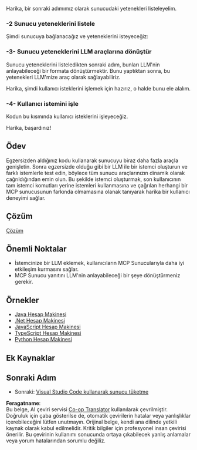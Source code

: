 <!--
CO_OP_TRANSLATOR_METADATA:
{
  "original_hash": "9d80e2a99a9aea8d8226253e6baf4c8c",
  "translation_date": "2025-06-06T18:23:12+00:00",
  "source_file": "03-GettingStarted/03-llm-client/README.md",
  "language_code": "tr"
}
-->
Harika, bir sonraki adımımız olarak sunucudaki yetenekleri listeleyelim.

### -2 Sunucu yeteneklerini listele

Şimdi sunucuya bağlanacağız ve yeteneklerini isteyeceğiz:

### -3- Sunucu yeteneklerini LLM araçlarına dönüştür

Sunucu yeteneklerini listeledikten sonraki adım, bunları LLM'nin anlayabileceği bir formata dönüştürmektir. Bunu yaptıktan sonra, bu yetenekleri LLM'mize araç olarak sağlayabiliriz.

Harika, şimdi kullanıcı isteklerini işlemek için hazırız, o halde bunu ele alalım.

### -4- Kullanıcı istemini işle

Kodun bu kısmında kullanıcı isteklerini işleyeceğiz.

Harika, başardınız!

## Ödev

Egzersizden aldığınız kodu kullanarak sunucuyu biraz daha fazla araçla genişletin. Sonra egzersizde olduğu gibi bir LLM ile bir istemci oluşturun ve farklı istemlerle test edin, böylece tüm sunucu araçlarınızın dinamik olarak çağrıldığından emin olun. Bu şekilde istemci oluşturmak, son kullanıcının tam istemci komutları yerine istemleri kullanmasına ve çağrılan herhangi bir MCP sunucusunun farkında olmamasına olanak tanıyarak harika bir kullanıcı deneyimi sağlar.

## Çözüm

[Çözüm](/03-GettingStarted/03-llm-client/solution/README.md)

## Önemli Noktalar

- İstemcinize bir LLM eklemek, kullanıcıların MCP Sunucularıyla daha iyi etkileşim kurmasını sağlar.
- MCP Sunucu yanıtını LLM'nin anlayabileceği bir şeye dönüştürmeniz gerekir.

## Örnekler

- [Java Hesap Makinesi](../samples/java/calculator/README.md)
- [.Net Hesap Makinesi](../../../../03-GettingStarted/samples/csharp)
- [JavaScript Hesap Makinesi](../samples/javascript/README.md)
- [TypeScript Hesap Makinesi](../samples/typescript/README.md)
- [Python Hesap Makinesi](../../../../03-GettingStarted/samples/python)

## Ek Kaynaklar

## Sonraki Adım

- Sonraki: [Visual Studio Code kullanarak sunucu tüketme](/03-GettingStarted/04-vscode/README.md)

**Feragatname**:  
Bu belge, AI çeviri servisi [Co-op Translator](https://github.com/Azure/co-op-translator) kullanılarak çevrilmiştir. Doğruluk için çaba gösterilse de, otomatik çevirilerin hatalar veya yanlışlıklar içerebileceğini lütfen unutmayın. Orijinal belge, kendi ana dilinde yetkili kaynak olarak kabul edilmelidir. Kritik bilgiler için profesyonel insan çevirisi önerilir. Bu çevirinin kullanımı sonucunda ortaya çıkabilecek yanlış anlamalar veya yorum hatalarından sorumlu değiliz.